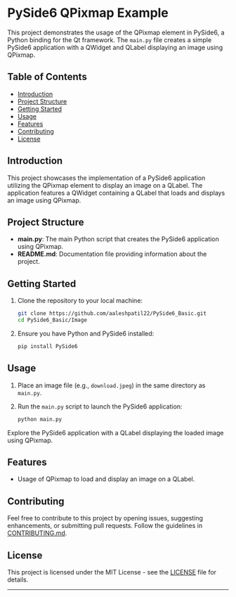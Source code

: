 # PySide6 QPixmap Example

This project demonstrates the usage of the QPixmap element in PySide6, a Python binding for the Qt framework. The `main.py` file creates a simple PySide6 application with a QWidget and QLabel displaying an image using QPixmap.

## Table of Contents

- [Introduction](#introduction)
- [Project Structure](#project-structure)
- [Getting Started](#getting-started)
- [Usage](#usage)
- [Features](#features)
- [Contributing](#contributing)
- [License](#license)

## Introduction

This project showcases the implementation of a PySide6 application utilizing the QPixmap element to display an image on a QLabel. The application features a QWidget containing a QLabel that loads and displays an image using QPixmap.

## Project Structure

- **main.py**: The main Python script that creates the PySide6 application using QPixmap.
- **README.md**: Documentation file providing information about the project.

## Getting Started

1. Clone the repository to your local machine:

   ```bash
   git clone https://github.com/aaleshpatil22/PySide6_Basic.git
   cd PySide6_Basic/Image
   ```

2. Ensure you have Python and PySide6 installed:

   ```bash
   pip install PySide6
   ```

## Usage

1. Place an image file (e.g., `download.jpeg`) in the same directory as `main.py`.
2. Run the `main.py` script to launch the PySide6 application:

   ```bash
   python main.py
   ```

Explore the PySide6 application with a QLabel displaying the loaded image using QPixmap.

## Features

- Usage of QPixmap to load and display an image on a QLabel.

## Contributing

Feel free to contribute to this project by opening issues, suggesting enhancements, or submitting pull requests. Follow the guidelines in [CONTRIBUTING.md](CONTRIBUTING.md).

## License

This project is licensed under the MIT License - see the [LICENSE](LICENSE) file for details.

---
